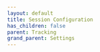 ```yaml
---
layout: default
title: Session Configuration
has_children: false
parent: Tracking
grand_parent: Settings
---
```

